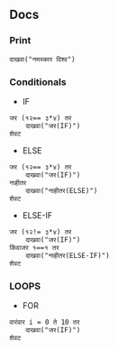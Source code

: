 ## Docs
###  **Print**
```
दाखवा("नमस्कार विश्व")
```
### **Conditionals**
* IF
```
जर (१२== ३*४) तर
    दाखवा("जर(IF)")
शेवट

```
* ELSE
```
जर (१२== ३*४) तर
    दाखवा("जर(IF)")
नाहीतर
    दाखवा("नाहीतर(ELSE)")
शेवट

```
* ELSE-IF
```
जर (१२!= ३*४) तर
    दाखवा("जर(IF)")
किंवाजर १==१ तर
    दाखवा("नाहीतर(ELSE-IF)")
शेवट

```
### **LOOPS**
* FOR
```
वारंवार i = 0 ते 10 तर 
    दाखवा("जर(IF)")
शेवट
```
